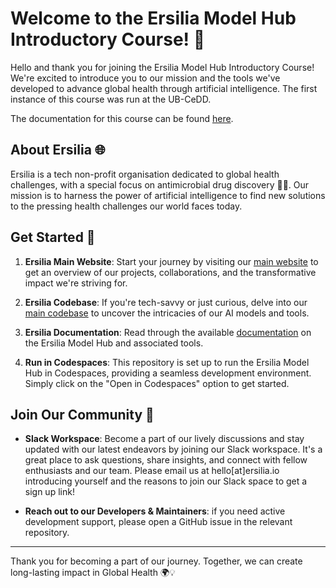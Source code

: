 # Welcome to the Ersilia Model Hub Introductory Course! 🎉

Hello and thank you for joining the Ersilia Model Hub Introductory Course! We're excited to introduce you to our mission and the tools we've developed to advance global health through artificial intelligence. The first instance of this course was run at the UB-CeDD.

The documentation for this course can be found [here](https://ersilia.gitbook.io/ersilia-book/training-materials/ml-for-drug-discovery).

## About Ersilia 🌐

Ersilia is a tech non-profit organisation dedicated to global health challenges, with a special focus on antimicrobial drug discovery 🦠💊. Our mission is to harness the power of artificial intelligence to find new solutions to the pressing health challenges our world faces today.

## Get Started 🚀

1. **Ersilia Main Website**: Start your journey by visiting our [main website](http://www.ersilia.io/) to get an overview of our projects, collaborations, and the transformative impact we're striving for.

2. **Ersilia Codebase**: If you're tech-savvy or just curious, delve into our [main codebase](http://github.com/ersilia-os) to uncover the intricacies of our AI models and tools.

3. **Ersilia Documentation**: Read through the available [documentation](https://ersilia.gitbook.io/ersilia-book/) on the Ersilia Model Hub and associated tools.

4. **Run in Codespaces**: This repository is set up to run the Ersilia Model Hub in Codespaces, providing a seamless development environment. Simply click on the "Open in Codespaces" option to get started.

## Join Our Community 🤝

- **Slack Workspace**: Become a part of our lively discussions and stay updated with our latest endeavors by joining our Slack workspace. It's a great place to ask questions, share insights, and connect with fellow enthusiasts and our team. Please email us at hello[at]ersilia.io introducing yourself and the reasons to join our Slack space to get a sign up link!

- **Reach out to our Developers & Maintainers**: if you need active development support, please open a GitHub issue in the relevant repository.

---

Thank you for becoming a part of our journey. Together, we can create long-lasting impact in Global Health 🌍💡

